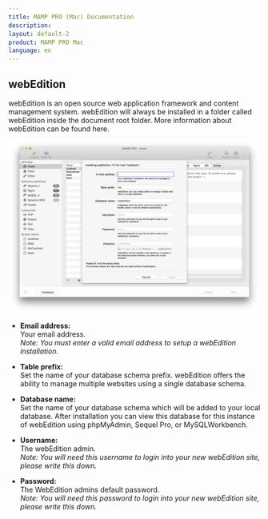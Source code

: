 ```yaml
---
title: MAMP PRO (Mac) Documentation
description: 
layout: default-2
product: MAMP PRO Mac
language: en
---
```


## webEdition

webEdition is an open source web application framework and content management system. webEdition will always be installed in a folder called webEdition inside the document root folder. More information about webEdition can be found here.

![MAMP](webEdition.png)

*  **Email address:**  
   Your email address.  
   *Note: You must enter a valid email address to setup a webEdition installation.*

*  **Table prefix:**  
   Set the name of your database schema prefix. webEdition offers the ability to manage multiple websites
   using a single database schema.

*  **Database name:**  
   Set the name of your database schema which will be added to your local database.
   After installation you can view this database for this instance of webEdition using phpMyAdmin, Sequel Pro, or               MySQLWorkbench.

*  **Username:**  
   The webEdition admin.  
   *Note: You will need this username to login into your new webEdition site, please write this down.*  

*  **Password:**  
   The WebEdition admins default password.  
   *Note: You will need this password to login into your new webEdition site, please write this down.*


